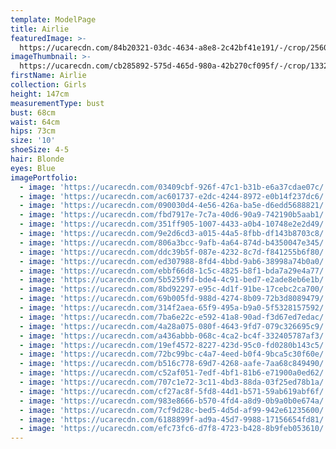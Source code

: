 ```yaml
---
template: ModelPage
title: Airlie
featuredImage: >-
  https://ucarecdn.com/84b20321-03dc-4634-a8e8-2c42bf41e191/-/crop/2560x1114/0,0/-/preview/
imageThumbnail: >-
  https://ucarecdn.com/cb285892-575d-465d-980a-42b270cf095f/-/crop/1332x1796/2009,9/-/preview/
firstName: Airlie
collection: Girls
height: 147cm
measurementType: bust
bust: 68cm
waist: 64cm
hips: 73cm
size: '10'
shoeSize: 4-5
hair: Blonde
eyes: Blue
imagePortfolio:
  - image: 'https://ucarecdn.com/03409cbf-926f-47c1-b31b-e6a37cdae07c/'
  - image: 'https://ucarecdn.com/ac601737-e2dc-4244-8972-e0b14f237dc6/'
  - image: 'https://ucarecdn.com/090030d4-4e56-426a-ba5e-d6edd5688821/'
  - image: 'https://ucarecdn.com/fbd7917e-7c7a-40d6-90a9-742190b5aab1/'
  - image: 'https://ucarecdn.com/351ff905-1007-4433-a0b4-10748e2e2d49/'
  - image: 'https://ucarecdn.com/9e2d6cd3-a015-44a5-8fbb-df143b8703c8/'
  - image: 'https://ucarecdn.com/806a3bcc-9afb-4a64-874d-b4350047e345/'
  - image: 'https://ucarecdn.com/ddc39b5f-087e-4232-8c7d-f841255b6f80/'
  - image: 'https://ucarecdn.com/ed307988-8fd4-4bbd-9ab6-38998a74b0a0/'
  - image: 'https://ucarecdn.com/ebbf66d8-1c5c-4825-b8f1-bda7a29e4a77/'
  - image: 'https://ucarecdn.com/5b5259fd-bde4-4c91-bed7-e2ade8eb6e1b/'
  - image: 'https://ucarecdn.com/8bd92297-e95c-4d1f-91be-17cebc2ca700/'
  - image: 'https://ucarecdn.com/69b005fd-988d-4274-8b09-72b3d8089479/'
  - image: 'https://ucarecdn.com/314f2aea-65f9-495a-b9a0-5f5328157592/'
  - image: 'https://ucarecdn.com/7ba6e22c-e592-41a8-90ad-f3d67ed7edac/'
  - image: 'https://ucarecdn.com/4a28a075-080f-4643-9fd7-079c326695c9/'
  - image: 'https://ucarecdn.com/a436abbb-068c-4ca2-bc4f-332405787af3/'
  - image: 'https://ucarecdn.com/19ef4572-8227-423d-95c0-fd0280b143c5/'
  - image: 'https://ucarecdn.com/72bc99bc-c4a7-4eed-b0f4-9bca5c30f60e/'
  - image: 'https://ucarecdn.com/b516c778-69d7-4268-aafe-7aa68c849490/'
  - image: 'https://ucarecdn.com/c52af051-7edf-4bf1-81b6-e71900a0ed62/'
  - image: 'https://ucarecdn.com/707c1e72-3c11-4bd3-88da-03f25ed78b1a/'
  - image: 'https://ucarecdn.com/cf27ac8f-5fd8-44d1-b571-59ab619abf6f/'
  - image: 'https://ucarecdn.com/983e8666-b570-4fd4-a8d9-0b9a0b0e674a/'
  - image: 'https://ucarecdn.com/7cf9d28c-bed5-4d5d-af99-942e61235600/'
  - image: 'https://ucarecdn.com/6188899f-ad9a-45d7-9988-17156654fd81/'
  - image: 'https://ucarecdn.com/efc73fc6-d7f8-4723-b428-8b9feb053610/'
---
```


